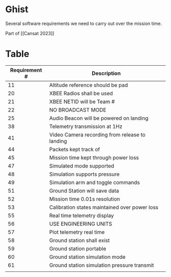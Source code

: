 # Ghist
Several software requirements we need to carry out over the mission time.

Part of [[Cansat 2023]]

# Table

| Requirement # | Description                                    |
| ------------- | ---------------------------------------------- |
| 11            | Altitude reference should be pad               |
| 20            | XBEE Radios shall be used                      |
| 21            | XBEE NETID will be Team #                      |
| 22            | NO BROADCAST MODE                              |
| 25            | Audio Beacon will be powered on landing        |
| 38            | Telemetry transmission at 1Hz                  |
| 41            | Video Camera recording from release to landing |
| 44            | Packets kept track of                          |
| 45            | Mission time kept through power loss           |
| 47            | Simulated mode supported                       |
| 48            | Simulation supports pressure                   |
| 49            | Simulation arm and toggle commands             |
| 51            | Ground Station will save data                  |
| 52            | Mission time 0.01s resolution                  |
| 53            | Calibration states maintained over power loss  |
| 55            | Real time telemetry display                    |
| 56            | USE ENGINEERING UNITS                          |
| 57            | Plot telemetry real time                       |
| 58            | Ground station shall exist                     |
| 59            | Ground station portable                        |
| 60            | Ground station simulation mode                 |
| 61            | Ground station simulation pressure transmit    |
|               |                                                |

